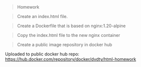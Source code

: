 > Homework

> Create an index.html file.

> Create a Dockerfile that is based on nginx:1.20-alpine

> Copy the index.html file to the new nginx container

> Create a public image repository in docker hub

Uploaded to public docker hub repo: https://hub.docker.com/repository/docker/dvdty/html-homework
